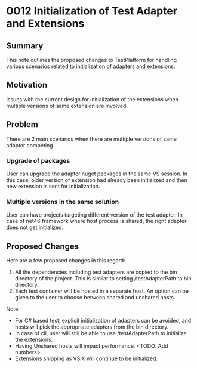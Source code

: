 # 0012 Initialization of Test Adapter and Extensions

## Summary
This note outlines the proposed changes to TestPlatform for handling various scenarios related to
initialization of adapters and extensions.

## Motivation
Issues with the current design for initialization of the extensions when multiple versions of same
extension are involved.

## Problem
There are 2 main scenarios when there are multiple versions of same adapter competing.

### Upgrade of packages
User can upgrade the adapter nuget packages in the same VS session.
In this case, older version of extension had already been initialized and then new extension is sent for
initialization.

### Multiple versions in the same solution
User can have projects targeting different version of the test adapter.
In case of net46 framework where host process is shared, the right adapter does not get initialized.

## Proposed Changes
Here are a few proposed changes in this regard:

1. All the dependencies including test adapters are copied to the bin directory of the project.
This is similar to setting /testAdapterPath to bin directory.
2. Each test container will be hosted in a separate host. An option can be given to the user to choose
between shared and unshared hosts.

Note:
* For C# based test, explicit initialization of adapters can be avoided, and hosts will pick the appropriate
adapters from the bin directory.
* In case of cli, user will still be able to use /testAdapterPath to initialize the extensions.
* Having Unshared hosts will impact performance. <TODO: Add numbers>
* Extensions shipping as VSIX will continue to be initialized.